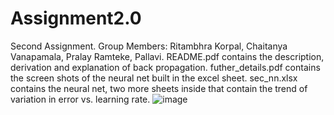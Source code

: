 # Assignment2.0
Second Assignment.
Group Members: Ritambhra Korpal, Chaitanya Vanapamala, Pralay Ramteke, Pallavi.
README.pdf contains the description, derivation and explanation of back propagation.
futher_details.pdf contains the screen shots of the neural net  built in the excel sheet.
sec_nn.xlsx contains the neural net, two more sheets inside that contain the trend of variation in error vs. learning rate.
![image](https://user-images.githubusercontent.com/82941475/118150593-5a384880-b430-11eb-801d-a55d83e8a3df.png)

